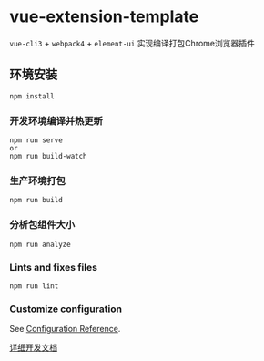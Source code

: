 # vue-extension-template
`vue-cli3` + `webpack4` + `element-ui`  实现编译打包Chrome浏览器插件

## 环境安装
```
npm install
```

### 开发环境编译并热更新
```
npm run serve
or
npm run build-watch
```

### 生产环境打包
```
npm run build
```

### 分析包组件大小
```
npm run analyze
```

### Lints and fixes files
```
npm run lint
```

### Customize configuration
See [Configuration Reference](https://cli.vuejs.org/config/).

[详细开发文档](https://mrli2016.github.io/notes/frontend/vue-cli3开发Chrome%20Extension实践.html)
<!-- mrli123123 -->
